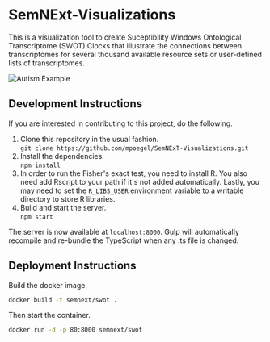 # SemNExt-Visualizations

This is a visualization tool to create Suceptibility Windows Ontological 
Transcriptome (SWOT) Clocks that illustrate the connections between transcriptomes for several thousand available resource sets or user-defined
lists of transcriptomes.

![Autism Example](http://i.imgur.com/jCgAYV6.png?1 "SWOT Clock generated for
Autism")

## Development Instructions

If you are interested in contributing to this project, do the following.

1. Clone this repository in the usual fashion. <br>
    `git clone https://github.com/mpoegel/SemNExT-Visualizations.git`
2. Install the dependencies. <br>
    `npm install`
3. In order to run the Fisher's exact test, you need to install R. You also need add Rscript to your
path if it's not added automatically. Lastly, you may need to set the `R_LIBS_USER` environment
variable to a writable directory to store R libraries.
3. Build and start the server. <br>
    `npm start`

The server is now available at `localhost:8000`. Gulp will automatically recompile and re-bundle the
TypeScript when any .ts file is changed.

## Deployment Instructions

Build the docker image.
```sh
docker build -t semnext/swot .
```

Then start the container.
```sh
docker run -d -p 80:8000 semnext/swot
```
